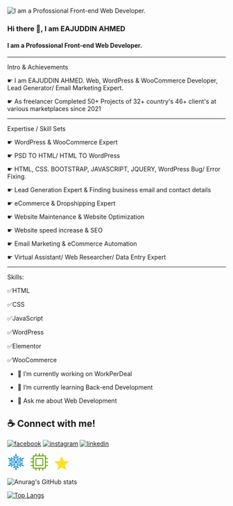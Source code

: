 ![I am a Profossional Front-end Web Developer. ](https://pbs.twimg.com/profile_banners/1615937350269562880/1674108596/1080x360)

### Hi there 👋, I am EAJUDDIN AHMED 

#### I am a Profossional Front-end Web Developer. 

---------------------

Intro & Achievements

☛ I am EAJUDDIN AHMED. Web, WordPress & WooCommerce Developer, Lead Generator/ Email Marketing Expert. 

☛ As freelancer Completed 50+ Projects of 32+ country's 46+ client's at various marketplaces since 2021

---------------------

Expertise / Skill Sets

☛ WordPress & WooCommerce Expert

☛ PSD TO HTML/ HTML TO WordPress

☛ HTML, CSS. BOOTSTRAP, JAVASCRIPT, JQUERY, WordPress Bug/ Error Fixing.

☛ Lead Generation Expert & Finding business email and contact details

☛ eCommerce & Dropshipping Expert

☛ Website Maintenance & Website Optimization

☛ Website speed increase & SEO

☛ Email Marketing & eCommerce Automation

☛ Virtual Assistant/ Web Researcher/ Data Entry Expert

---------------------









Skills: 

✅HTML 

✅CSS 

✅JavaScript 

✅WordPress 

✅Elementor 

✅WooCommerce 

- 🔭 I’m currently working on WorkPerDeal 

- 🌱 I’m currently learning Back-end Development 

- 💬 Ask me about Web Development 

## ☕ Connect with me!

[<img src='https://camo.githubusercontent.com/2d1ffa69dd491ebeca01b2098cf8233dd09950ff5895abccd5b455ca442abc59/68747470733a2f2f696d672e736869656c64732e696f2f62616467652f46616365626f6f6b2d3138373746323f7374796c653d666f722d7468652d6261646765266c6f676f3d66616365626f6f6b266c6f676f436f6c6f723d7768697465' alt='facebook' height='40'>](https://www.facebook.com/WpEajuddin)  [<img src='https://camo.githubusercontent.com/b3d4671768bd0f9b6c8f410a25a96e0c5a4d135208d8910461e986f97e7985ab/68747470733a2f2f696d672e736869656c64732e696f2f62616467652f496e7374616772616d2d4534343035463f7374796c653d666f722d7468652d6261646765266c6f676f3d696e7374616772616d266c6f676f436f6c6f723d7768697465' alt='instagram' height='40'>](https://www.instagram.com/dev.eajuddin)   [<img src='https://camo.githubusercontent.com/a80d00f23720d0bc9f55481cfcd77ab79e141606829cf16ec43f8cacc7741e46/68747470733a2f2f696d672e736869656c64732e696f2f62616467652f4c696e6b6564496e2d3030373742353f7374796c653d666f722d7468652d6261646765266c6f676f3d6c696e6b6564696e266c6f676f436f6c6f723d7768697465' alt='linkedin' height='40'>](https://www.linkedin.com/in/eajuddin/) 

<a href='https://archiveprogram.github.com/'><img src='https://raw.githubusercontent.com/acervenky/animated-github-badges/master/assets/acbadge.gif' width='40' height='40'></a> <a href='https://docs.github.com/en/developers'><img src='https://raw.githubusercontent.com/acervenky/animated-github-badges/master/assets/devbadge.gif' width='40' height='40'></a> <a href='https://stars.github.com/'><img src='https://raw.githubusercontent.com/acervenky/animated-github-badges/master/assets/starbadge.gif' width='35' height='35'></a> 

![Anurag's GitHub stats](https://github-readme-stats.vercel.app/api?username=EAJUDDIN&show_icons=true&theme=radical)

[![Top Langs](https://github-readme-stats.vercel.app/api/top-langs/?username=EAJUDDIN&langs_count=5)](https://github.com/EAJUDDIN/github-readme-stats)
